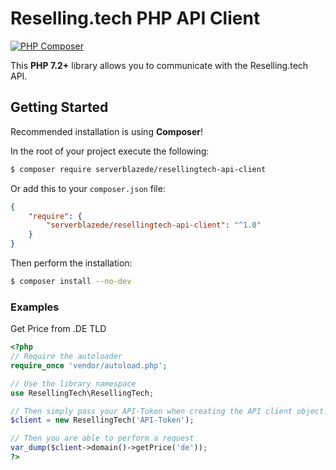 Reselling.tech PHP API Client
=======================

[![PHP Composer](https://github.com/ServerBlazeDE/ResellingTECH-API-Client/actions/workflows/php.yml/badge.svg?branch=main)](https://github.com/ServerBlazeDE/ResellingTECH-API-Client/actions/workflows/php.yml)

This **PHP 7.2+** library allows you to communicate with the Reselling.tech API.

## Getting Started

Recommended installation is using **Composer**!

In the root of your project execute the following:
```sh
$ composer require serverblazede/resellingtech-api-client
```

Or add this to your `composer.json` file:
```json
{
    "require": {
        "serverblazede/resellingtech-api-client": "^1.0"
    }
}
```

Then perform the installation:
```sh
$ composer install --no-dev
```

### Examples

Get Price from .DE TLD
```php
<?php
// Require the autoloader
require_once 'vendor/autoload.php';

// Use the library namespace
use ResellingTech\ResellingTech;

// Then simply pass your API-Token when creating the API client object.
$client = new ResellingTech('API-Token');

// Then you are able to perform a request
var_dump($client->domain()->getPrice('de'));
?>
```
